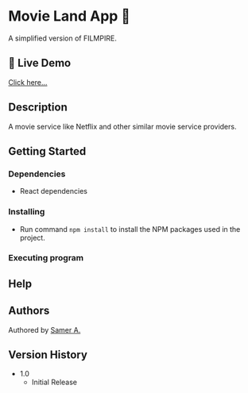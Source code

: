 # Movie Land App 🚀

A simplified version of FILMPIRE.

## 🔴 Live Demo

[Click here...](https://amazing-babbage-e8a25c.netlify.app/)

## Description

A movie service like Netflix and other similar movie service providers.

## Getting Started

### Dependencies

- React dependencies

### Installing

- Run command `npm install` to install the NPM packages used in the project.

### Executing program

## Help

## Authors

Authored by [Samer A.](https://cleversamer.web.app/)

## Version History

- 1.0
  - Initial Release
